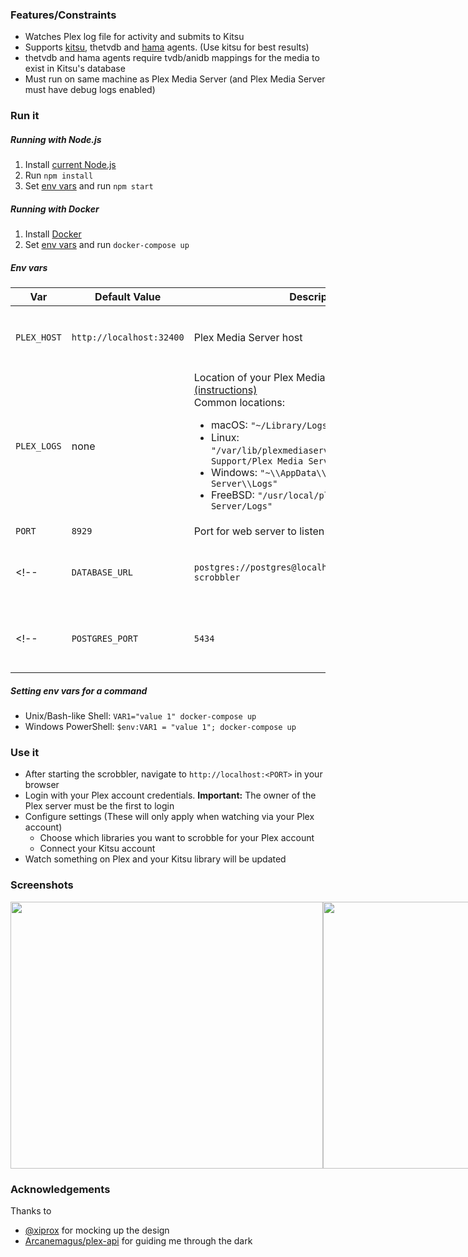 ### Features/Constraints

- Watches Plex log file for activity and submits to Kitsu
- Supports [kitsu](https://github.com/matthewdias/Kitsu.bundle), thetvdb and [hama](https://github.com/ZeroQI/Hama.bundle) agents. (Use kitsu for best results)
- thetvdb and hama agents require tvdb/anidb mappings for the media to exist in Kitsu's database
- Must run on same machine as Plex Media Server (and Plex Media Server must have debug logs enabled)


### Run it

##### Running with Node.js

<!-- 1. Install [PostgreSQL](https://www.postgresql.org/) -->
<!-- 2. Create a database -->
1. Install [current Node.js](https://nodejs.org)
2. Run `npm install`
3. Set [env vars](#Env-vars) and run `npm start`

##### Running with Docker

1. Install [Docker](https://store.docker.com/search?offering=community&type=edition)
2. Set [env vars](#Env-vars) and run `docker-compose up`

##### Env vars

| Var | Default Value | Description | Node | Docker |
|---|---|---|---|---|
| `PLEX_HOST` | `http://localhost:32400` | Plex Media Server host | Optional | Optional <br /> (Docker for Mac/Windows users should set this to `http://host.docker.internal:<plex port>`) |
| `PLEX_LOGS` | none | Location of your Plex Media Server log files [(instructions)](https://support.plex.tv/articles/200250417-plex-media-server-log-files/) <br /> Common locations: <ul> <li>macOS: `"~/Library/Logs/Plex Media Server"`</li> <li>Linux: `"/var/lib/plexmediaserver/Library/Application Support/Plex Media Server/Logs"`</li> <li>Windows: `"~\\AppData\\Local\\Plex Media Server\\Logs"`</li> <li>FreeBSD: `"/usr/local/plexdata/Plex Media Server/Logs"`</li> <ul> | Required | Required |
| `PORT` | `8929` | Port for web server to listen on | Optional | Optional |
<!-- | `DATABASE_URL` | `postgres://postgres@localhost:5432/kitsu-plex-scrobbler` | Connection URL for your PostgreSQL database | Optional | Ignored | -->
<!-- | `POSTGRES_PORT` | `5434` | Port for included PostgreSQL database to listen on | Ignored | Optional | -->
  
##### Setting env vars for a command

- Unix/Bash-like Shell: `VAR1="value 1" docker-compose up`
- Windows PowerShell: `$env:VAR1 = "value 1"; docker-compose up`

### Use it

- After starting the scrobbler, navigate to `http://localhost:<PORT>` in your browser
- Login with your Plex account credentials. **Important:** The owner of the Plex server must be the first to login
- Configure settings (These will only apply when watching via your Plex account)
  - Choose which libraries you want to scrobble for your Plex account
  - Connect your Kitsu account
- Watch something on Plex and your Kitsu library will be updated

### Screenshots

<div style="display: flex; justify-content: space-between;">
  <img src="https://i.imgur.com/KQrzFIx.png" width=500 height=427 />
  <img src="https://i.imgur.com/cdAPU3w.png" width=500 height=427 />
</div>

### Acknowledgements

Thanks to
- [@xiprox](https://github.com/xiprox) for mocking up the design
- [Arcanemagus/plex-api](https://github.com/Arcanemagus/plex-api/wiki) for guiding me through the dark
